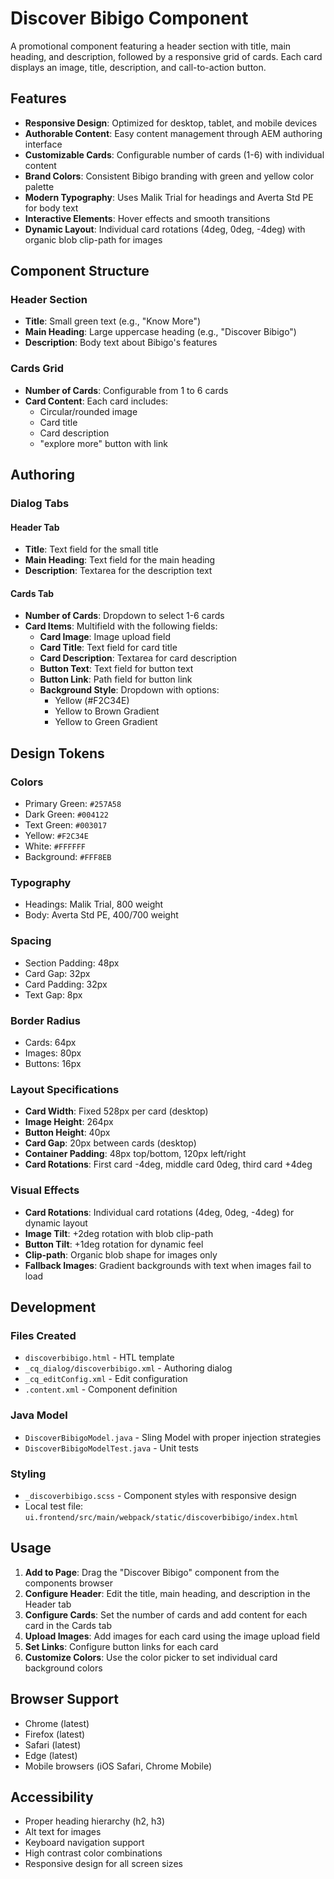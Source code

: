 # Discover Bibigo Component

A promotional component featuring a header section with title, main heading, and description, followed by a responsive grid of cards. Each card displays an image, title, description, and call-to-action button.

## Features

- **Responsive Design**: Optimized for desktop, tablet, and mobile devices
- **Authorable Content**: Easy content management through AEM authoring interface
- **Customizable Cards**: Configurable number of cards (1-6) with individual content
- **Brand Colors**: Consistent Bibigo branding with green and yellow color palette
- **Modern Typography**: Uses Malik Trial for headings and Averta Std PE for body text
- **Interactive Elements**: Hover effects and smooth transitions
- **Dynamic Layout**: Individual card rotations (4deg, 0deg, -4deg) with organic blob clip-path for images

## Component Structure

### Header Section
- **Title**: Small green text (e.g., "Know More")
- **Main Heading**: Large uppercase heading (e.g., "Discover Bibigo")
- **Description**: Body text about Bibigo's features

### Cards Grid
- **Number of Cards**: Configurable from 1 to 6 cards
- **Card Content**: Each card includes:
  - Circular/rounded image
  - Card title
  - Card description
  - "explore more" button with link

## Authoring

### Dialog Tabs

#### Header Tab
- **Title**: Text field for the small title
- **Main Heading**: Text field for the main heading
- **Description**: Textarea for the description text

#### Cards Tab
- **Number of Cards**: Dropdown to select 1-6 cards
- **Card Items**: Multifield with the following fields:
  - **Card Image**: Image upload field
  - **Card Title**: Text field for card title
  - **Card Description**: Textarea for card description
  - **Button Text**: Text field for button text
  - **Button Link**: Path field for button link
  - **Background Style**: Dropdown with options:
    - Yellow (#F2C34E)
    - Yellow to Brown Gradient
    - Yellow to Green Gradient

## Design Tokens

### Colors
- Primary Green: `#257A58`
- Dark Green: `#004122`
- Text Green: `#003017`
- Yellow: `#F2C34E`
- White: `#FFFFFF`
- Background: `#FFF8EB`

### Typography
- Headings: Malik Trial, 800 weight
- Body: Averta Std PE, 400/700 weight

### Spacing
- Section Padding: 48px
- Card Gap: 32px
- Card Padding: 32px
- Text Gap: 8px

### Border Radius
- Cards: 64px
- Images: 80px
- Buttons: 16px

### Layout Specifications
- **Card Width**: Fixed 528px per card (desktop)
- **Image Height**: 264px
- **Button Height**: 40px
- **Card Gap**: 20px between cards (desktop)
- **Container Padding**: 48px top/bottom, 120px left/right
- **Card Rotations**: First card -4deg, middle card 0deg, third card +4deg

### Visual Effects
- **Card Rotations**: Individual card rotations (4deg, 0deg, -4deg) for dynamic layout
- **Image Tilt**: +2deg rotation with blob clip-path
- **Button Tilt**: +1deg rotation for dynamic feel
- **Clip-path**: Organic blob shape for images only
- **Fallback Images**: Gradient backgrounds with text when images fail to load

## Development

### Files Created
- `discoverbibigo.html` - HTL template
- `_cq_dialog/discoverbibigo.xml` - Authoring dialog
- `_cq_editConfig.xml` - Edit configuration
- `.content.xml` - Component definition

### Java Model
- `DiscoverBibigoModel.java` - Sling Model with proper injection strategies
- `DiscoverBibigoModelTest.java` - Unit tests

### Styling
- `_discoverbibigo.scss` - Component styles with responsive design
- Local test file: `ui.frontend/src/main/webpack/static/discoverbibigo/index.html`

## Usage

1. **Add to Page**: Drag the "Discover Bibigo" component from the components browser
2. **Configure Header**: Edit the title, main heading, and description in the Header tab
3. **Configure Cards**: Set the number of cards and add content for each card in the Cards tab
4. **Upload Images**: Add images for each card using the image upload field
5. **Set Links**: Configure button links for each card
6. **Customize Colors**: Use the color picker to set individual card background colors

## Browser Support

- Chrome (latest)
- Firefox (latest)
- Safari (latest)
- Edge (latest)
- Mobile browsers (iOS Safari, Chrome Mobile)

## Accessibility

- Proper heading hierarchy (h2, h3)
- Alt text for images
- Keyboard navigation support
- High contrast color combinations
- Responsive design for all screen sizes
